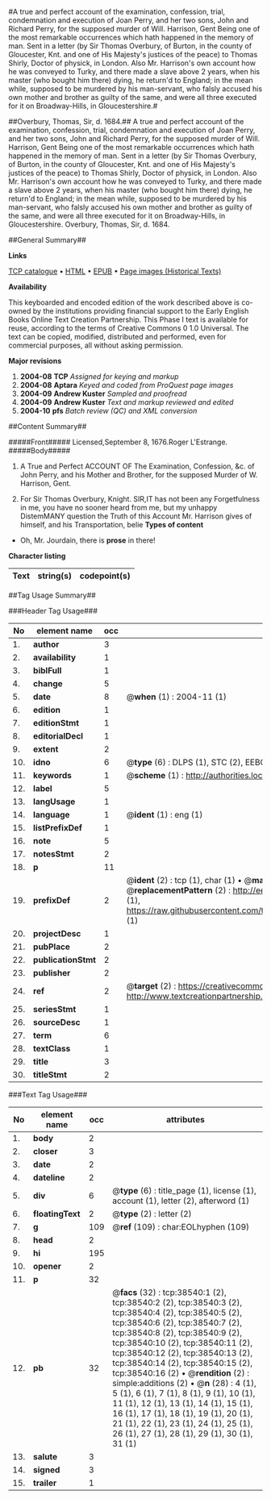 #A true and perfect account of the examination, confession, trial, condemnation and execution of Joan Perry, and her two sons, John and Richard Perry, for the supposed murder of Will. Harrison, Gent Being one of the most remarkable occurrences which hath happened in the memory of man. Sent in a letter (by Sir Thomas Overbury, of Burton, in the county of Gloucester, Knt. and one of His Majesty's justices of the peace) to Thomas Shirly, Doctor of physick, in London. Also Mr. Harrison's own account how he was conveyed to Turky, and there made a slave above 2 years, when his master (who bought him there) dying, he return'd to England; in the mean while, supposed to be murdered by his man-servant, who falsly accused his own mother and brother as guilty of the same, and were all three executed for it on Broadway-Hills, in Gloucestershire.#

##Overbury, Thomas, Sir, d. 1684.##
A true and perfect account of the examination, confession, trial, condemnation and execution of Joan Perry, and her two sons, John and Richard Perry, for the supposed murder of Will. Harrison, Gent Being one of the most remarkable occurrences which hath happened in the memory of man. Sent in a letter (by Sir Thomas Overbury, of Burton, in the county of Gloucester, Knt. and one of His Majesty's justices of the peace) to Thomas Shirly, Doctor of physick, in London. Also Mr. Harrison's own account how he was conveyed to Turky, and there made a slave above 2 years, when his master (who bought him there) dying, he return'd to England; in the mean while, supposed to be murdered by his man-servant, who falsly accused his own mother and brother as guilty of the same, and were all three executed for it on Broadway-Hills, in Gloucestershire.
Overbury, Thomas, Sir, d. 1684.

##General Summary##

**Links**

[TCP catalogue](http://www.ota.ox.ac.uk/tcp/)  • 
[HTML](http://tei.it.ox.ac.uk/tcp/Texts-HTML/free/A53/A53577.html)  • 
[EPUB](http://tei.it.ox.ac.uk/tcp/Texts-EPUB/free/A53/A53577.epub) • 
[Page images (Historical Texts)](https://data.historicaltexts.jisc.ac.uk/view?pubId=eebo-99834061e&pageId=eebo-99834061e-38540-1)

**Availability**

This keyboarded and encoded edition of the
	       work described above is co-owned by the institutions
	       providing financial support to the Early English Books
	       Online Text Creation Partnership. This Phase I text is
	       available for reuse, according to the terms of Creative
	       Commons 0 1.0 Universal. The text can be copied,
	       modified, distributed and performed, even for
	       commercial purposes, all without asking permission.

**Major revisions**

1. __2004-08__ __TCP__ *Assigned for keying and markup*
1. __2004-08__ __Aptara__ *Keyed and coded from ProQuest page images*
1. __2004-09__ __Andrew Kuster__ *Sampled and proofread*
1. __2004-09__ __Andrew Kuster__ *Text and markup reviewed and edited*
1. __2004-10__ __pfs__ *Batch review (QC) and XML conversion*

##Content Summary##

#####Front#####
Licensed,September 8,
1676.Roger L'Estrange.
#####Body#####

1. A True and Perfect
ACCOUNT
OF
The Examination, Confession, &c.
of John Perry, and his Mother
and Brother, for the supposed
Murder of W. Harrison, Gent.

1. For Sir Thomas Overbury, Knight.
SIR,IT has not been any Forgetfulness in me,
you have no sooner heard from me, but my
unhappy DistemMANY question the Truth of this
Account Mr. Harrison gives of himself,
and his Transportation, belie
**Types of content**

  * Oh, Mr. Jourdain, there is **prose** in there!

**Character listing**


|Text|string(s)|codepoint(s)|
|---|---|---|

##Tag Usage Summary##

###Header Tag Usage###

|No|element name|occ|attributes|
|---|---|---|---|
|1.|__author__|3||
|2.|__availability__|1||
|3.|__biblFull__|1||
|4.|__change__|5||
|5.|__date__|8| @__when__ (1) : 2004-11 (1)|
|6.|__edition__|1||
|7.|__editionStmt__|1||
|8.|__editorialDecl__|1||
|9.|__extent__|2||
|10.|__idno__|6| @__type__ (6) : DLPS (1), STC (2), EEBO-CITATION (1), PROQUEST (1), VID (1)|
|11.|__keywords__|1| @__scheme__ (1) : http://authorities.loc.gov/ (1)|
|12.|__label__|5||
|13.|__langUsage__|1||
|14.|__language__|1| @__ident__ (1) : eng (1)|
|15.|__listPrefixDef__|1||
|16.|__note__|5||
|17.|__notesStmt__|2||
|18.|__p__|11||
|19.|__prefixDef__|2| @__ident__ (2) : tcp (1), char (1)  •  @__matchPattern__ (2) : ([0-9\-]+):([0-9IVX]+) (1), (.+) (1)  •  @__replacementPattern__ (2) : http://eebo.chadwyck.com/downloadtiff?vid=$1&page=$2 (1), https://raw.githubusercontent.com/textcreationpartnership/Texts/master/tcpchars.xml#$1 (1)|
|20.|__projectDesc__|1||
|21.|__pubPlace__|2||
|22.|__publicationStmt__|2||
|23.|__publisher__|2||
|24.|__ref__|2| @__target__ (2) : https://creativecommons.org/publicdomain/zero/1.0/ (1), http://www.textcreationpartnership.org/docs/. (1)|
|25.|__seriesStmt__|1||
|26.|__sourceDesc__|1||
|27.|__term__|6||
|28.|__textClass__|1||
|29.|__title__|3||
|30.|__titleStmt__|2||


###Text Tag Usage###

|No|element name|occ|attributes|
|---|---|---|---|
|1.|__body__|2||
|2.|__closer__|3||
|3.|__date__|2||
|4.|__dateline__|2||
|5.|__div__|6| @__type__ (6) : title_page (1), license (1), account (1), letter (2), afterword (1)|
|6.|__floatingText__|2| @__type__ (2) : letter (2)|
|7.|__g__|109| @__ref__ (109) : char:EOLhyphen (109)|
|8.|__head__|2||
|9.|__hi__|195||
|10.|__opener__|2||
|11.|__p__|32||
|12.|__pb__|32| @__facs__ (32) : tcp:38540:1 (2), tcp:38540:2 (2), tcp:38540:3 (2), tcp:38540:4 (2), tcp:38540:5 (2), tcp:38540:6 (2), tcp:38540:7 (2), tcp:38540:8 (2), tcp:38540:9 (2), tcp:38540:10 (2), tcp:38540:11 (2), tcp:38540:12 (2), tcp:38540:13 (2), tcp:38540:14 (2), tcp:38540:15 (2), tcp:38540:16 (2)  •  @__rendition__ (2) : simple:additions (2)  •  @__n__ (28) : 4 (1), 5 (1), 6 (1), 7 (1), 8 (1), 9 (1), 10 (1), 11 (1), 12 (1), 13 (1), 14 (1), 15 (1), 16 (1), 17 (1), 18 (1), 19 (1), 20 (1), 21 (1), 22 (1), 23 (1), 24 (1), 25 (1), 26 (1), 27 (1), 28 (1), 29 (1), 30 (1), 31 (1)|
|13.|__salute__|3||
|14.|__signed__|3||
|15.|__trailer__|1||
